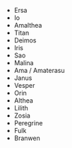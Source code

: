 - Ersa
- Io
- Amalthea
- Titan
- Deimos
- Iris
- Sao
- Malina
- Ama / Amaterasu
- Janus
- Vesper
- Orin
- Althea
- Lilith
- Zosia
- Peregrine
- Fulk
- Branwen